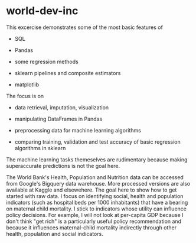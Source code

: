 # world-dev-inc

This excercise demonstrates some of the most basic features of 

- SQL

- Pandas 

- some regression methods 

- sklearn pipelines and composite estimators

- matplotlib

The focus is on 

- data retrieval, imputation, visualization

- manipulating DataFrames in Pandas

- preprocessing data for machine learning algorithms

- comparing training, validation and test accuracy of basic regression algorithms in sklearn

The machine learning tasks themeselves are rudimentary because making superaccurate predictions is not the goal here. 

The World Bank's Health, Population and Nutrition data can be accessed from Google's Bigquery data warehouse. More processed versions are also available at Kaggle and elsewehere. The goal here to show how to get started with raw data. I focus on identifying social, health and population indicators (such as hospital beds per 1000 inhabitants) that have a bearing on maternal child mortality. I stick to indicators whose utility can influence policy decisions. For example, I will not look at per-capita GDP because I don't think "get rich" is a particularly useful policy recommendation and because it influences maternal-child mortality indirectly through other health, population and social indicators. 

